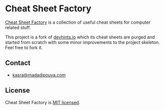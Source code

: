 # Cheat Sheet Factory
[Cheat Sheet Factory](https://cheatsheetfactory.geekyhacker.com) is a collection of useful cheat sheets for computer related stuff.

This project is a fork of [devhints.io](https://devhints.io/) which its cheat sheets are purged and started from scratch with some minor improvements to the project skeleton. Feel free to fork it.


## Contact
* kasra@madadipouya.com

## License

Cheat Sheet Factory is [MIT licensed](./LICENSE).
